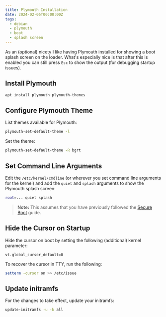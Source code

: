 ```yaml
---
title: Plymouth Installation
date: 2024-02-05T00:00:00Z
tags:
  - debian
  - plymouth
  - boot
  - splash screen
---
```


As an (optional) nicety I like having Plymouth installed for showing a boot splash screen on the loader. What's
especially nice is that after this is enabled you can still press `Esc` to show the output (for debugging startup
issues).

<!--more-->

## Install Plymouth

```bash
apt install plymouth plymouth-themes
```

## Configure Plymouth Theme

List themes available for Plymouth:

```bash
plymouth-set-default-theme -l
```

Set the theme:

```bash
plymouth-set-default-theme -R bgrt
```

## Set Command Line Arguments

Edit the `/etc/kernel/cmdline` (or wherever you set command line arguments for the kernel)
and add the `quiet` and `splash` arguments to show the Plymouth splash screen:

```bash
root=... quiet splash
```

> **Note:** This assumes that you have previously followed the [Secure Boot](./debian-secure-boot.md) guide.

## Hide the Cursor on Startup

Hide the cursor on boot by setting the following (additional) kernel parameter:

```text
vt.global_cursor_default=0
```

To recover the cursor in TTY, run the following:

```bash
setterm -cursor on >> /etc/issue
```

## Update initramfs

For the changes to take effect, update your initramfs:

```bash
update-initramfs -u -k all
```
